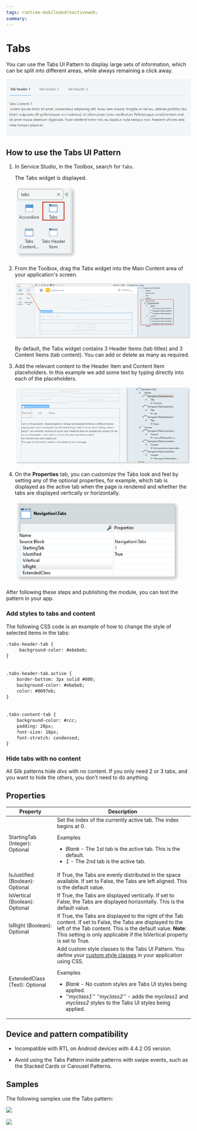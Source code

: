 ```yaml
---
tags: runtime-mobileandreactiveweb;  
summary: 
---
```


# Tabs

You can use the Tabs UI Pattern to display large sets of information, which can be split into different areas, while always remaining a click away. 

![](images/tabs-gif1.gif?width=650)

## How to use the Tabs UI Pattern

1. In Service Studio, in the Toolbox, search for `Tabs`. 

    The Tabs widget is displayed.
    
    ![](images/tabs-image-4.png)
    
1. From the Toolbox, drag the Tabs widget into the Main Content area of your application's screen.

    ![](images/tabs-image-3.png)
    
    By default, the Tabs widget contains 3 Header Items (tab titles) and 3 Content Items (tab content). You can add or delete as many as required.

1. Add the relevant content to the Header Item and Content Item placeholders. In this example we add some text by typing directly into each of the placeholders.
    
      ![](images/tabs-image-5.png)

1. On the **Properties** tab, you can customize the Tabs look and feel by setting any of the optional properties, for example, which tab is displayed as the active tab when the page is rendered and whether the tabs are displayed vertically or horizontally.  

    ![](images/tabs-image-6.png)

After following these steps and publishing the module, you can test the pattern in your app.

### Add styles to tabs and content

The following CSS code is an example of how to change the style of selected items in the tabs:

    
    
    .tabs-header-tab {
         background-color: #ebebeb;
    }
    
    
    .tabs-header-tab.active {
        border-bottom: 3px solid #000;
        background-color: #ebebeb;
        color: #0097eb;
    }
    
    
    .tabs-content-tab {
        background-color: #ccc;
        padding: 20px;
        font-size: 18px;
        font-stretch: condensed;
    }

### Hide tabs with no content

All Silk patterns hide _divs_ with no content. If you only need 2 or 3 tabs, and you want to hide the others, you don’t need to do anything.

## Properties

|**Property** |  **Description** | 
|---|---|
|StartingTab (Integer): Optional  | Set the index of the currently active tab. The index begins at 0.<p>Examples<ul><li>_Blank_ - The 1st tab is the active tab. This is the default.</li><li>_1_ - The 2nd tab is the active tab.</li></ul></p>|    
|IsJustified (Boolean): Optional  | If True, the Tabs are evenly distributed in the space available. If set to False, the Tabs are left aligned. This is the default value.|  
|IsVertical (Boolean): Optional  | If True, the Tabs are displayed vertically. If set to False, the Tabs are displayed horizontally. This is the default value.|  
|IsRight (Boolean): Optional  | If True, the Tabs are displayed to the right of the Tab content. If set to False, the Tabs are displayed to the left of the Tab content. This is the default value. **Note**: This setting is only applicable if the IsVertical property is set to True.|  
| ExtendedClass (Text): Optional | Add custom style classes to the Tabs UI Pattern. You define your [custom style classes](../../../../../develop/ui/look-feel/css.md) in your application using CSS. <p>Examples <ul><li>_Blank_ - No custom styles are Tabs UI styles being applied.<li>_''myclass1'' ''myclass2''_ - adds the _myclass1_ and _myclass2_ styles to the Tabs UI styles being applied.</li></ul></p> | 
  
## Device and pattern compatibility

* Incompatible with RTL on Android devices with 4.4.2 OS version.

* Avoid using the Tabs Pattern inside patterns with swipe events, such as the Stacked Cards or Carousel Patterns.

## Samples

The following samples use the Tabs pattern:

![](images/Tabs-sample-1.PNG)

![](images/Tabs-sample-2.PNG)

